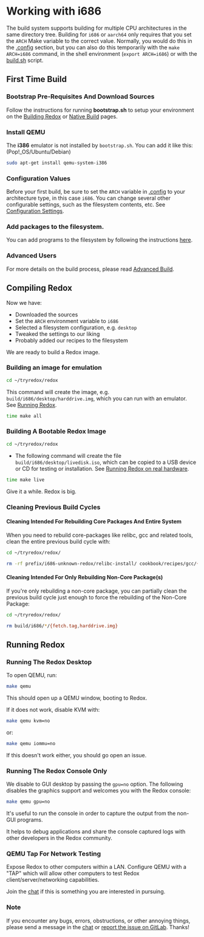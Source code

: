 # Working with i686

The build system supports building for multiple CPU architectures in the same directory tree. Building for `i686` or `aarch64` only requires that you set the `ARCH` Make variable to the correct value. Normally, you would do this in the [.config](./configuration-settings.md#config) section, but you can also do this temporarily with the `make ARCH=i686` command, in the shell environment (`export ARCH=i686`) or with the [build.sh](./configuration-settings.md#buildsh) script.

## First Time Build

### Bootstrap Pre-Requisites And Download Sources

Follow the instructions for running **bootstrap.sh** to setup your environment on the [Building Redox](./podman-build.md) or [Native Build](./building-redox.md) pages.

### Install QEMU

The **i386** emulator is not installed by `bootstrap.sh`. You can add it like this:  
(Pop!_OS/Ubuntu/Debian)

```sh
sudo apt-get install qemu-system-i386
```

### Configuration Values

Before your first build, be sure to set the `ARCH` variable in [.config](./configuration-settings.md#config) to your architecture type, in this case `i686`. You can change several other configurable settings, such as the filesystem contents, etc. See [Configuration Settings](./configuration-settings.md).

### Add packages to the filesystem.

You can add programs to the filesystem by following the instructions [here](./including-programs.md).

### Advanced Users

For more details on the build process, please read [Advanced Build](./advanced-build.md).

## Compiling Redox

Now we have:

 - Downloaded the sources
 - Set the `ARCH` environment variable to `i686`
 - Selected a filesystem configuration, e.g. `desktop`
 - Tweaked the settings to our liking
 - Probably added our recipes to the filesystem

We are ready to build a Redox image.

### Building an image for emulation

```sh
cd ~/tryredox/redox
```

This command will create the image, e.g. `build/i686/desktop/harddrive.img`, which you can run with an emulator. See [Running Redox](#running-redox).

```sh
time make all
```

### Building A Bootable Redox Image

```sh
cd ~/tryredox/redox
```

- The following command will create the file `build/i686/desktop/livedisk.iso`, which can be copied to a USB device or CD for testing or installation. See [Running Redox on real hardware](./real-hardware.md).

```sh
time make live
```

Give it a while. Redox is big.

### Cleaning Previous Build Cycles

#### Cleaning Intended For Rebuilding Core Packages And Entire System

When you need to rebuild core-packages like relibc, gcc and related tools, clean the entire previous build cycle with:

```sh
cd ~/tryredox/redox/
```

```sh
rm -rf prefix/i686-unknown-redox/relibc-install/ cookbook/recipes/gcc/{build,sysroot,stage*} build/i686/*/{harddrive.img,livedisk.iso}
```

#### Cleaning Intended For Only Rebuilding Non-Core Package(s)

If you're only rebuilding a non-core package, you can partially clean the previous build cycle just enough to force the rebuilding of the Non-Core Package:

```sh
cd ~/tryredox/redox/
```

```sh
rm build/i686/*/{fetch.tag,harddrive.img}
```

## Running Redox

### Running The Redox Desktop

To open QEMU, run:

```sh
make qemu
```

This should open up a QEMU window, booting to Redox.

If it does not work, disable KVM with:

```sh
make qemu kvm=no
```

or:

```sh
make qemu iommu=no
```

If this doesn't work either, you should go open an issue.

### Running The Redox Console Only

We disable to GUI desktop by passing the `gpu=no` option.  The following disables the graphics support and welcomes you with the Redox console:

```sh
make qemu gpu=no 
```

It's useful to run the console in order to capture the output from the non-GUI programs.

It helps to debug applications and share the console captured logs with other developers in the Redox community.

### QEMU Tap For Network Testing

Expose Redox to other computers within a LAN. Configure QEMU with a "TAP" which will allow other computers to test Redox client/server/networking capabilities.

Join the [chat](./chat.md) if this is something you are interested in pursuing.

### Note

If you encounter any bugs, errors, obstructions, or other annoying things, please send a message in the [chat](./chat.md) or [report the issue on GitLab](./creating-proper-bug-reports.md). Thanks!
